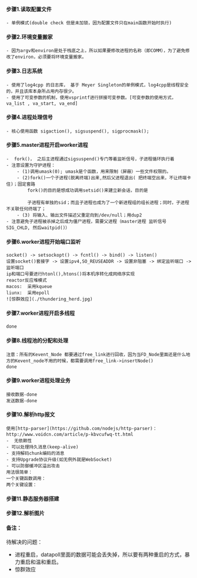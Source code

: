 
#### 步骤1.读取配置文件
    - 单例模式(double check 但是未加锁，因为配置文件只在main函数开始时执行)
#### 步骤2.环境变量搬家
    - 因为argv和environ是处于栈底之上，所以如果要修改进程的名称（即COMM），为了避免修改了environ，必须要将环境变量搬家。
#### 步骤3.日志系统
    - 使用了log4cpp 的日志库， 基于 Meyer Singleton的单例模式，log4cpp是线程安全的，并且该库本身所占用内存很少。
    - 使用了可变参数的机制，使用vsprintf进行拼接可变参数。[可变参数的使用方式， va_list , va_start, va_end]
#### 步骤4.进程处理信号
    - 核心使用函数 sigaction(), sigsuspend(), sigprocmask();
#### 步骤5.master进程开启worker进程
    -  fork()， 之后主进程通过sigsuspend()专门等着监听信号，子进程循环执行着
    - 注意设置为守护进程：
        - (1)调用umask(0); umask是个函数，用来限制（屏蔽）一些文件权限的。
	    - (2)fork()一个子进程(脱离终端)出来,然后父进程退出( 把终端空出来，不让终端卡住)；固定套路
	        fork()的目的是想成功调用setsid()来建立新会话，目的是

	        子进程有单独的sid；而且子进程也成为了一个新进程组的组长进程；同时，子进程不关联任何终端了；
	    - (3) 将输入、输出文件描述父重定向到/dev/null；用dup2  
    - 注意避免子进程被杀掉之后成为僵尸进程，需要父进程（master进程 监听信号 SIG_CHLD, 然后waitpid()）
#### 步骤6.worker进程开始端口监听
    socket() -> setsockopt() -> fcntl() -> bind() -> listen()
    设置socket()套接字 -> 设置ipv4,SO_REUSEADDR -> 设置非阻塞 -> 绑定监听端口 -> 监听端口
    ip和端口号要进行htonl(),htons()将本机序转化成网络序实现
    reactor反应堆模式
    macos:  采用kqueue
    liunx:  采用epoll
    ![惊群效应](./thundering_herd.jpg)

#### 步骤7.worker进程开启多线程
    done

#### 步骤8.线程池的分配和处理
    注意：所有的Kevent_Node 都要通过free_link进行回收，因为当FD_Node里面还是什么地方的Kevent_node不用的时候，都需要调用free_link->insertNode()
    done

#### 步骤9.worker进程处理业务
    接收数据-done
    发送数据-done
#### 步骤10.解析http报文
    使用[http-parser](https://github.com/nodejs/http-parser)：
    http://www.voidcn.com/article/p-kbvcufwq-tt.html
    -  无依赖性
    - 可以处理持久消息(keep-alive)
    - 支持解码chunk编码的消息
    - 支持Upgrade协议升级(如无例外就是WebSocket)
    - 可以防御缓冲区溢出攻击
    用法很简单：
    一个关键函数调用：
    两个关键设置：


#### 步骤11.静态服务器搭建

#### 步骤12.解析图片

#### 备注：
待解决的问题：

- 进程重启，datapoll里面的数据可能会丢失掉，所以要有两种重启的方式，暴力重启和温和重启。
- 惊群效应
